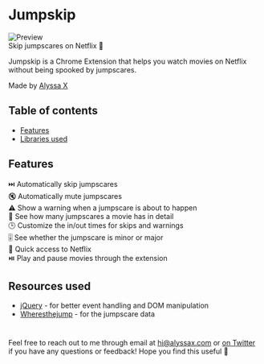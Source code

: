 # Jumpskip
![Preview](preview.gif)
<br>
Skip jumpscares on Netflix 👻

Jumpskip is a Chrome Extension that helps you watch movies on Netflix without being spooked by jumpscares.

Made by [Alyssa X](https://alyssax.com)

## Table of contents
- [Features](#features)
- [Libraries used](#libraries-used)

## Features
⏭️ Automatically skip jumpscares<br>
🔇 Automatically mute jumpscares<br>
⚠️ Show a warning when a jumpscare is about to happen<br>
👻 See how many jumpscares a movie has in detail<br>
🕒 Customize the in/out times for skips and warnings<br>
🎚️ See whether the jumpscare is minor or major<br>
🍿 Quick access to Netflix<br>
⏯️ Play and pause movies through the extension

## Resources used

- [jQuery](https://jquery.com/) -  for better event handling and DOM manipulation
- [Wheresthejump](https://wheresthejump.com/) -  for the jumpscare data

#
 Feel free to reach out to me through email at hi@alyssax.com or [on Twitter](https://twitter.com/alyssaxuu) if you have any questions or feedback! Hope you find this useful 💜
